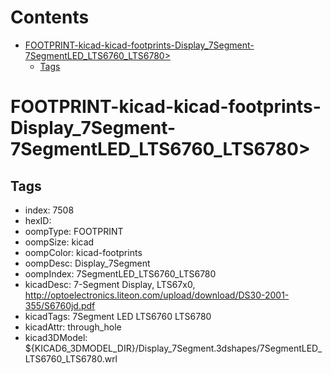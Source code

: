 



Contents
========

* [FOOTPRINT-kicad-kicad-footprints-Display_7Segment-7SegmentLED_LTS6760_LTS6780>](#footprint-kicad-kicad-footprints-display_7segment-7segmentled_lts6760_lts6780)
	* [Tags](#tags)

# FOOTPRINT-kicad-kicad-footprints-Display_7Segment-7SegmentLED_LTS6760_LTS6780>

## Tags

- index: 7508
- hexID: 
- oompType: FOOTPRINT
- oompSize: kicad
- oompColor: kicad-footprints
- oompDesc: Display_7Segment
- oompIndex: 7SegmentLED_LTS6760_LTS6780
- kicadDesc: 7-Segment Display, LTS67x0, http://optoelectronics.liteon.com/upload/download/DS30-2001-355/S6760jd.pdf
- kicadTags: 7Segment LED LTS6760 LTS6780
- kicadAttr: through_hole
- kicad3DModel: ${KICAD6_3DMODEL_DIR}/Display_7Segment.3dshapes/7SegmentLED_LTS6760_LTS6780.wrl
